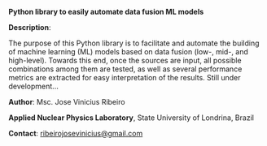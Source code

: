 **Python library to easily automate data fusion ML models**
 
**Description**:

The purpose of this Python library is to facilitate and automate the building of machine learning (ML) models based on data fusion (low-, mid-, and high-level). Towards this end, once the sources are input, all possible combinations among them are tested, as well as several performance metrics are extracted for easy interpretation of the results.
Still under development...

**Author**: Msc. Jose Vinicius Ribeiro

**Applied Nuclear Physics Laboratory**, State University of Londrina, Brazil

**Contact**: ribeirojosevinicius@gmail.com
